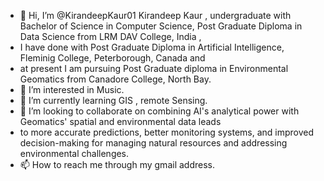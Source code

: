 - 👋 Hi, I’m @KirandeepKaur01  Kirandeep Kaur , undergraduate with Bachelor of Science in Computer Science, Post Graduate Diploma in Data Science from LRM DAV College, India ,
-  I have done with Post Graduate Diploma in Artificial Intelligence, Fleminig College, Peterborough, Canada and
-   at present I am pursuing Post Graduate diploma in Environmental Geomatics from Canadore College, North Bay.
- 👀 I’m interested in Music.
- 🌱 I’m currently learning GIS , remote Sensing.
- 💞️ I’m looking to collaborate on combining AI's analytical power with Geomatics' spatial and environmental data leads
-  to more accurate predictions, better monitoring systems, and improved decision-making for managing natural resources and addressing environmental challenges.
- 📫 How to reach me through my gmail address.
 

<!---
KirandeepKaur01/KirandeepKaur01 is a ✨ special ✨ repository because its `README.md` (this file) appears on your GitHub profile.
You can click the Preview link to take a look at your changes.
--->
